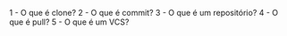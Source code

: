 1 - O que é clone?
2 - O que é commit?
3 - O que é um repositório?
4 - O que é pull?
5 - O que é um VCS?
